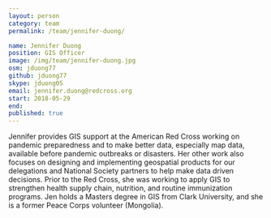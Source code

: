```yaml
---
layout: person
category: team
permalink: /team/jennifer-duong/

name: Jennifer Duong
position: GIS Officer
image: /img/team/jennifer-duong.jpg
osm: jduong77
github: jduong77
skype: jduong05
email: jennifer.duong@redcross.org
start: 2018-05-29
end:
published: true
---
```


Jennifer provides GIS support at the American Red Cross working on pandemic preparedness and to make better data, especially map data, available before pandemic outbreaks or disasters. Her other work also focuses on designing and implementing geospatial products for our delegations and National Society partners to help make data driven decisions. Prior to the Red Cross, she was working to apply GIS to strengthen health supply chain, nutrition, and routine immunization programs. Jen holds a Masters degree in GIS from Clark University, and she is a former Peace Corps volunteer (Mongolia).
